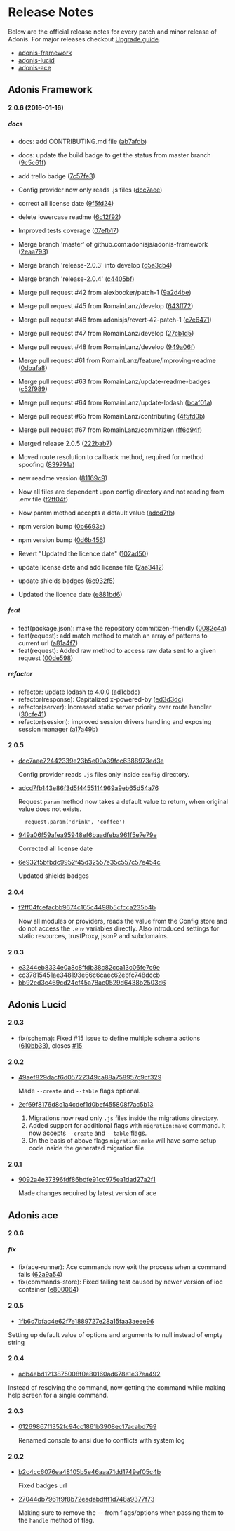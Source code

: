 # Release Notes

Below are the official release notes for every patch and minor release of Adonis. For major releases checkout [Upgrade guide](upgrade-guide).

- [adonis-framework](#adonis-framework)
- [adonis-lucid](#adonis-lucid)
- [adonis-ace](#adonis-ace)

## Adonis Framework

#### 2.0.6 (2016-01-16)

##### docs
* docs: add CONTRIBUTING.md file ([ab7afdb](https://github.com/adonisjs/adonis-framework/commit/ab7afdb))
* docs: update the build badge to get the status from master branch ([9c5c61f](https://github.com/adonisjs/adonis-framework/commit/9c5c61f))

* add trello badge ([7c57fe3](https://github.com/adonisjs/adonis-framework/commit/7c57fe3))
* Config provider now only reads .js files ([dcc7aee](https://github.com/adonisjs/adonis-framework/commit/dcc7aee))
* correct all license date ([9f5fd24](https://github.com/adonisjs/adonis-framework/commit/9f5fd24))
* delete lowercase readme ([6c12f92](https://github.com/adonisjs/adonis-framework/commit/6c12f92))
* Improved tests coverage ([07efb17](https://github.com/adonisjs/adonis-framework/commit/07efb17))
* Merge branch 'master' of github.com:adonisjs/adonis-framework ([2eaa793](https://github.com/adonisjs/adonis-framework/commit/2eaa793))
* Merge branch 'release-2.0.3' into develop ([d5a3cb4](https://github.com/adonisjs/adonis-framework/commit/d5a3cb4))
* Merge branch 'release-2.0.4' ([c4405bf](https://github.com/adonisjs/adonis-framework/commit/c4405bf))
* Merge pull request #42 from alexbooker/patch-1 ([9a2d4be](https://github.com/adonisjs/adonis-framework/commit/9a2d4be))
* Merge pull request #45 from RomainLanz/develop ([643ff72](https://github.com/adonisjs/adonis-framework/commit/643ff72))
* Merge pull request #46 from adonisjs/revert-42-patch-1 ([c7e6471](https://github.com/adonisjs/adonis-framework/commit/c7e6471))
* Merge pull request #47 from RomainLanz/develop ([27cb1d5](https://github.com/adonisjs/adonis-framework/commit/27cb1d5))
* Merge pull request #48 from RomainLanz/develop ([949a06f](https://github.com/adonisjs/adonis-framework/commit/949a06f))
* Merge pull request #61 from RomainLanz/feature/improving-readme ([0dbafa8](https://github.com/adonisjs/adonis-framework/commit/0dbafa8))
* Merge pull request #63 from RomainLanz/update-readme-badges ([c52f989](https://github.com/adonisjs/adonis-framework/commit/c52f989))
* Merge pull request #64 from RomainLanz/update-lodash ([bcaf01a](https://github.com/adonisjs/adonis-framework/commit/bcaf01a))
* Merge pull request #65 from RomainLanz/contributing ([4f5fd0b](https://github.com/adonisjs/adonis-framework/commit/4f5fd0b))
* Merge pull request #67 from RomainLanz/commitizen ([ff6d94f](https://github.com/adonisjs/adonis-framework/commit/ff6d94f))
* Merged release 2.0.5 ([222bab7](https://github.com/adonisjs/adonis-framework/commit/222bab7))
* Moved route resolution to callback method, required for method spoofing ([839791a](https://github.com/adonisjs/adonis-framework/commit/839791a))
* new readme version ([81169c9](https://github.com/adonisjs/adonis-framework/commit/81169c9))
* Now all files are dependent upon config directory and not reading from .env file ([f2ff04f](https://github.com/adonisjs/adonis-framework/commit/f2ff04f))
* Now param method accepts a default value ([adcd7fb](https://github.com/adonisjs/adonis-framework/commit/adcd7fb))
* npm version bump ([0b6693e](https://github.com/adonisjs/adonis-framework/commit/0b6693e))
* npm version bump ([0d6b456](https://github.com/adonisjs/adonis-framework/commit/0d6b456))
* Revert "Updated the licence date" ([102ad50](https://github.com/adonisjs/adonis-framework/commit/102ad50))
* update license date and add license file ([2aa3412](https://github.com/adonisjs/adonis-framework/commit/2aa3412))
* update shields badges ([6e932f5](https://github.com/adonisjs/adonis-framework/commit/6e932f5))
* Updated the licence date ([e881bd6](https://github.com/adonisjs/adonis-framework/commit/e881bd6))

##### feat

* feat(package.json): make the repository commitizen-friendly ([0082c4a](https://github.com/adonisjs/adonis-framework/commit/0082c4a))
* feat(request): add match method to match an array of patterns to current url ([a81a4f7](https://github.com/adonisjs/adonis-framework/commit/a81a4f7))
* feat(request): Added raw method to access raw data sent to a given request ([00de598](https://github.com/adonisjs/adonis-framework/commit/00de598))

##### refactor

* refactor: update lodash to 4.0.0 ([ad1cbdc](https://github.com/adonisjs/adonis-framework/commit/ad1cbdc))
* refactor(response): Capitalized x-powered-by ([ed3d3dc](https://github.com/adonisjs/adonis-framework/commit/ed3d3dc))
* refactor(server): Increased static server priority over route handler ([30cfe41](https://github.com/adonisjs/adonis-framework/commit/30cfe41))
* refactor(session): improved session drivers handling and exposing session manager ([a17a49b](https://github.com/adonisjs/adonis-framework/commit/a17a49b))

#### 2.0.5
- [dcc7aee72442339e23b5e09a39fcc6388973ed3e](https://github.com/adonisjs/adonis-framework/commit/dcc7aee72442339e23b5e09a39fcc6388973ed3e)

  Config provider reads `.js` files only inside `config` directory.

- [adcd7fb143e86f3d5f4455114969a9eb65d54a76](https://github.com/adonisjs/adonis-framework/commit/adcd7fb143e86f3d5f4455114969a9eb65d54a76)

  Request `param` method now takes a default value to return, when original value does not exists.
  ```javascript,line-numbers
    request.param('drink', 'coffee')
  ```

- [949a06f59afea95948ef6baadfeba961f5e7e79e](https://github.com/adonisjs/adonis-framework/commit/949a06f59afea95948ef6baadfeba961f5e7e79e)

  Corrected all license date

- [6e932f5bfbdc9952f45d32557e35c557c57e454c](https://github.com/adonisjs/adonis-framework/commit/6e932f5bfbdc9952f45d32557e35c557c57e454c)

  Updated shields badges

#### 2.0.4

- [f2ff04fcefacbb9674c165c4498b5cfcca235b4b](https://github.com/adonisjs/adonis-framework/commit/f2ff04fcefacbb9674c165c4498b5cfcca235b4b)

  Now all modules or providers, reads the value from the Config store and do not access the `.env` variables directly. Also introduced settings
  for static resources, trustProxy, jsonP and subdomains.

#### 2.0.3

- [e3244eb8334e0a8c8ffdb38c82cca13c06fe7c9e](https://github.com/adonisjs/adonis-framework/commit/e3244eb8334e0a8c8ffdb38c82cca13c06fe7c9e)
- [cc37815451ae348193e66c6caec62ebfc748dccb](https://github.com/adonisjs/adonis-framework/commit/cc37815451ae348193e66c6caec62ebfc748dccb)
- [bb92ed3c469cd24cf45a78ac0529d6438b2503d6](https://github.com/adonisjs/adonis-framework/commit/bb92ed3c469cd24cf45a78ac0529d6438b2503d6)

## Adonis Lucid

#### 2.0.3
* fix(schema): Fixed #15 issue to define multiple schema actions ([610bb33](https://github.com/adonisjs/adonis-lucid/commit/610bb33)), closes [#15](https://github.com/adonisjs/adonis-lucid/issues/15)

#### 2.0.2

- [49aef829dacf6d05722349ca88a758957c9cf329](https://github.com/adonisjs/adonis-lucid/commit/49aef829dacf6d05722349ca88a758957c9cf329)

  Made `--create` and `--table` flags optional.

- [2ef69f8176d8c1a4cdef1d0bef455808f7ac5b13](https://github.com/adonisjs/adonis-lucid/commit/2ef69f8176d8c1a4cdef1d0bef455808f7ac5b13)

  1. Migrations now read only `.js` files inside the migrations directory.
  2. Added support for additional flags with `migration:make` command. It now accepts `--create` and `--table` flags.
  3. On the basis of above flags `migration:make` will have some setup code inside the generated migration file.

#### 2.0.1

- [9092a4e37396fdf86bdfe91cc975ea1dad27a2f1](https://github.com/adonisjs/adonis-lucid/commit/9092a4e37396fdf86bdfe91cc975ea1dad27a2f1)

  Made changes required by latest version of ace


## Adonis ace

#### 2.0.6

##### fix

* fix(ace-runner): Ace commands now exit the process when a command fails ([62a9a54](https://github.com/adonisjs/ace/commit/62a9a54))
* fix(commands-store): Fixed failing test caused by newer version of ioc container ([e800064](https://github.com/adonisjs/ace/commit/e800064))

#### 2.0.5

- [1fb6c7bfac4e62f7e1889727e28a15faa3aeee96](https://github.com/adonisjs/ace/commit/1fb6c7bfac4e62f7e1889727e28a15faa3aeee96)

Setting up default value of options and arguments to null instead of empty string

#### 2.0.4

- [adb4ebd1213875008f0e80160ad678e1e37ea492](https://github.com/adonisjs/ace/commit/adb4ebd1213875008f0e80160ad678e1e37ea492)

Instead of resolving the command, now getting the command while making help screen for a single command.

#### 2.0.3

- [01269867f1352fc94cc1861b3908ec17acabd799](https://github.com/adonisjs/ace/commit/01269867f1352fc94cc1861b3908ec17acabd799)

  Renamed console to ansi due to conflicts with system log

#### 2.0.2

- [b2c4cc6076ea48105b5e46aaa71dd1749ef05c4b](https://github.com/adonisjs/ace/commit/b2c4cc6076ea48105b5e46aaa71dd1749ef05c4b)

  Fixed badges url

- [27044db7961f9f8b72eadabdfff1d748a9377f73](https://github.com/adonisjs/ace/commit/27044db7961f9f8b72eadabdfff1d748a9377f73)

  Making sure to remove the -- from flags/options when passing them to the `handle` method of flag.
